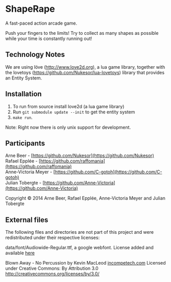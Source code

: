 # ShapeRape

A fast-paced action arcade game.

Push your fingers to the limits! Try to collect as many shapes as possible while your time is constantly running out!

## Technology Notes 

We are using löve (http://www.love2d.org), a lua game library, together with the lovetoys (https://github.com/Nukesor/lua-lovetoys) library that provides an Entity System.  

## Installation

1. To run from source install love2d (a lua game library)
2. Run `git submodule update --init` to get the entity system
3. `make run`.  

Note: Right now there is only unix support for development.

## Participants

Arne Beer - [https://github.com/Nukesor](https://github.com/Nukesor)  
Rafael Epplée - [https://github.com/raffomania](https://github.com/raffomania)  
Anne-Victoria Meyer - [https://github.com/C-gotoh](https://github.com/C-gotoh)  
Julian Tobergte - [https://github.com/Anne-Victoria](https://github.com/Anne-Victoria)  

Copyright &copy; 2014 Arne Beer, Rafael Epplée, Anne-Victoria Meyer and Julian Tobergte 

## External files

The following files and directories are not part of this project and were redistributed under their respective licenses:

data/font/Audiowide-Regular.ttf, a google webfont. License added and available [here](http://code.google.com/p/googlefontdirectory/source/browse/swankyandmoomoo/OFL.txt?r=804d95648eb03ee2d13a4758f3e02df0546b7b2c)


Blown Away - No Percussion by Kevin MacLeod [incompetech.com](http://incompetech.com)
Licensed under Creative Commons: By Attribution 3.0
http://creativecommons.org/licenses/by/3.0/
